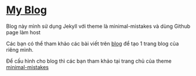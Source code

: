 # [My Blog](https://ducdongmg.gihub.io)

Blog này mình sử dụng Jekyll với theme là minimal-mistakes và dùng Github page làm host

Các bạn có thể tham khảo các bài viết trên [blog](https://ducdongmg.gihub.io) để tạo 1 trang blog của riêng mình.

Để cấu hình cho blog thì các bạn tham khảo tại trang chủ của theme [minimal-mistakes](https://mmistakes.github.io/minimal-mistakes/docs/quick-start-guide/)
